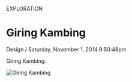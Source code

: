 <p class="type">EXPLORATION</p>

# Giring Kambing

<p class="meta">Design  /  Saturday, November 1, 2014 9:50:48pm</p>

Giring Kambing.

![Giring Kambing](https://farooq-agent.web.app/assets/images/works/large/giring-kambing.jpg)

